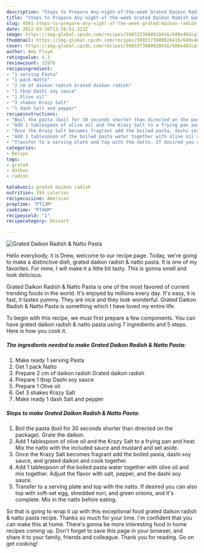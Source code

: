 ```yaml
---
description: "Steps to Prepare Any-night-of-the-week Grated Daikon Radish &amp;amp; Natto Pasta"
title: "Steps to Prepare Any-night-of-the-week Grated Daikon Radish &amp;amp; Natto Pasta"
slug: 4581-steps-to-prepare-any-night-of-the-week-grated-daikon-radish-and-amp-natto-pasta
date: 2022-03-30T13:59:53.323Z
image: https://img-global.cpcdn.com/recipes/5993373988028416/680x482cq70/grated-daikon-radish-natto-pasta-recipe-main-photo.jpg
thumbnail: https://img-global.cpcdn.com/recipes/5993373988028416/680x482cq70/grated-daikon-radish-natto-pasta-recipe-main-photo.jpg
cover: https://img-global.cpcdn.com/recipes/5993373988028416/680x482cq70/grated-daikon-radish-natto-pasta-recipe-main-photo.jpg
author: Amy Floyd
ratingvalue: 4.3
reviewcount: 32978
recipeingredient:
- "1 serving Pasta"
- "1 pack Natto"
- "2 cm of daikon radish Grated daikon radish"
- "1 tbsp Dashi soy sauce"
- "1 Olive oil"
- "3 shakes Krazy Salt"
- "1 dash Salt and pepper"
recipeinstructions:
- "Boil the pasta (boil for 30 seconds shorter than directed on the package). Grate the daikon."
- "Add 1 tablespoon of olive oil and the Krazy Salt to a frying pan and heat. Mix the natto with the included sauce and mustard and set aside."
- "Once the Krazy Salt becomes fragrant add the boiled pasta, dashi soy sauce, and grated daikon and cook together."
- "Add 1 tablespoon of the boiled pasta water together with olive oil and mix together. Adjust the flavor with salt, pepper, and the dashi soy sauce."
- "Transfer to a serving plate and top with the natto. If desired you can also top with soft-set egg, shredded nori, and green onions, and it&#39;s complete. Mix in the natto before eating."
categories:
- Recipe
tags:
- grated
- daikon
- radish

katakunci: grated daikon radish 
nutrition: 194 calories
recipecuisine: American
preptime: "PT13M"
cooktime: "PT46M"
recipeyield: "1"
recipecategory: Dessert

---
```



![Grated Daikon Radish &amp; Natto Pasta](https://img-global.cpcdn.com/recipes/5993373988028416/680x482cq70/grated-daikon-radish-natto-pasta-recipe-main-photo.jpg)

Hello everybody, it is Drew, welcome to our recipe page. Today, we're going to make a distinctive dish, grated daikon radish &amp; natto pasta. It is one of my favorites. For mine, I will make it a little bit tasty. This is gonna smell and look delicious.

Grated Daikon Radish &amp; Natto Pasta is one of the most favored of current trending foods in the world. It's enjoyed by millions every day. It's easy, it is fast, it tastes yummy. They are nice and they look wonderful. Grated Daikon Radish &amp; Natto Pasta is something which I have loved my entire life.




To begin with this recipe, we must first prepare a few components. You can have grated daikon radish &amp; natto pasta using 7 ingredients and 5 steps. Here is how you cook it.

<!--inarticleads1-->

##### The ingredients needed to make Grated Daikon Radish &amp; Natto Pasta:

1. Make ready 1 serving Pasta
1. Get 1 pack Natto
1. Prepare 2 cm of daikon radish Grated daikon radish
1. Prepare 1 tbsp Dashi soy sauce
1. Prepare 1 Olive oil
1. Get 3 shakes Krazy Salt
1. Make ready 1 dash Salt and pepper




<!--inarticleads2-->

##### Steps to make Grated Daikon Radish &amp; Natto Pasta:

1. Boil the pasta (boil for 30 seconds shorter than directed on the package). Grate the daikon.
1. Add 1 tablespoon of olive oil and the Krazy Salt to a frying pan and heat. Mix the natto with the included sauce and mustard and set aside.
1. Once the Krazy Salt becomes fragrant add the boiled pasta, dashi soy sauce, and grated daikon and cook together.
1. Add 1 tablespoon of the boiled pasta water together with olive oil and mix together. Adjust the flavor with salt, pepper, and the dashi soy sauce.
1. Transfer to a serving plate and top with the natto. If desired you can also top with soft-set egg, shredded nori, and green onions, and it&#39;s complete. Mix in the natto before eating.




So that is going to wrap it up with this exceptional food grated daikon radish &amp; natto pasta recipe. Thanks so much for your time. I'm confident that you can make this at home. There's gonna be more interesting food in home recipes coming up. Don't forget to save this page in your browser, and share it to your family, friends and colleague. Thank you for reading. Go on get cooking!
